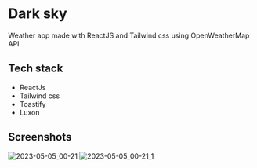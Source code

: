 # Dark sky

Weather app made with ReactJS and Tailwind css using OpenWeatherMap API

## Tech stack

- ReactJs
- Tailwind css
- Toastify
- Luxon 

## Screenshots
![2023-05-05_00-21](https://user-images.githubusercontent.com/79903746/236302048-34bce68b-2168-43a7-a6af-0b5ed43a37c7.png)
![2023-05-05_00-21_1](https://user-images.githubusercontent.com/79903746/236302057-5d1331bc-9e76-441e-a785-78fbc405fcce.png)

